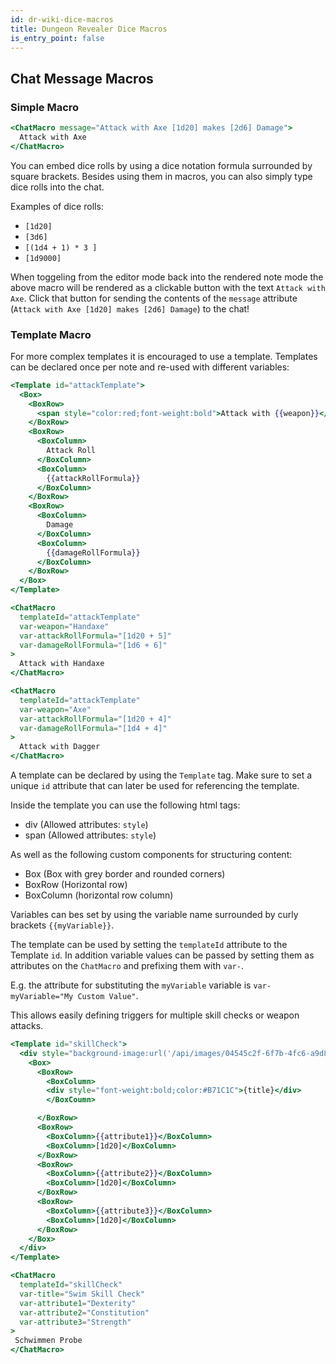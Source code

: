 ```yaml
---
id: dr-wiki-dice-macros
title: Dungeon Revealer Dice Macros
is_entry_point: false
---
```


## Chat Message Macros

### Simple Macro

```hbs
<ChatMacro message="Attack with Axe [1d20] makes [2d6] Damage">
  Attack with Axe
</ChatMacro>
```

You can embed dice rolls by using a dice notation formula surrounded by square brackets. Besides using them in macros, you can also simply type dice rolls into the chat.

Examples of dice rolls:

- `[1d20]`
- `[3d6]`
- `[(1d4 + 1) * 3 ]`
- `[1d9000]`

When toggeling from the editor mode back into the rendered note mode the above macro will be rendered as a clickable button with the text `Attack with Axe`.
Click that button for sending the contents of the `message` attribute (`Attack with Axe [1d20] makes [2d6] Damage`) to the chat!

### Template Macro

For more complex templates it is encouraged to use a template. Templates can be declared once per note and re-used with different variables:

```hbs
<Template id="attackTemplate">
  <Box>
    <BoxRow>
      <span style="color:red;font-weight:bold">Attack with {{weapon}}</span>
    </BoxRow>
    <BoxRow>
      <BoxColumn>
        Attack Roll
      </BoxColumn>
      <BoxColumn>
        {{attackRollFormula}}
      </BoxColumn>
    </BoxRow>
    <BoxRow>
      <BoxColumn>
        Damage
      </BoxColumn>
      <BoxColumn>
        {{damageRollFormula}}
      </BoxColumn>
    </BoxRow>
  </Box>
</Template>

<ChatMacro
  templateId="attackTemplate"
  var-weapon="Handaxe"
  var-attackRollFormula="[1d20 + 5]"
  var-damageRollFormula="[1d6 + 6]"
>
  Attack with Handaxe
</ChatMacro>

<ChatMacro
  templateId="attackTemplate"
  var-weapon="Axe"
  var-attackRollFormula="[1d20 + 4]"
  var-damageRollFormula="[1d4 + 4]"
>
  Attack with Dagger
</ChatMacro>
```

A template can be declared by using the `Template` tag. Make sure to set a unique `id` attribute that can later be used for referencing the template.

Inside the template you can use the following html tags:

- div (Allowed attributes: `style`)
- span (Allowed attributes: `style`)

As well as the following custom components for structuring content:

- Box (Box with grey border and rounded corners)
- BoxRow (Horizontal row)
- BoxColumn (horizontal row column)

Variables can bes set by using the variable name surrounded by curly brackets `{{myVariable}}`.

The template can be used by setting the `templateId` attribute to the Template `id`. In addition variable values can be passed by setting them as attributes on the `ChatMacro` and prefixing them with `var-`.

E.g. the attribute for substituting the `myVariable` variable is `var-myVariable="My Custom Value"`.

This allows easily defining triggers for multiple skill checks or weapon attacks.

```hbs
<Template id="skillCheck">
  <div style="background-image:url('/api/images/04545c2f-6f7b-4fc6-a9d8-6d6580503031');background-position: 100% center;background-size:contain;background-repeat:no-repeat">
    <Box>
      <BoxRow>
        <BoxColumn>
        <div style="font-weight:bold;color:#B71C1C">{title}</div>
        </BoxCoumn>

      </BoxRow>
      <BoxRow>
        <BoxColumn>{{attribute1}}</BoxColumn>
        <BoxColumn>[1d20]</BoxColumn>
      </BoxRow>
      <BoxRow>
        <BoxColumn>{{attribute2}}</BoxColumn>
        <BoxColumn>[1d20]</BoxColumn>
      </BoxRow>
      <BoxRow>
        <BoxColumn>{{attribute3}}</BoxColumn>
        <BoxColumn>[1d20]</BoxColumn>
      </BoxRow>
    </Box>
  </div>
</Template>

<ChatMacro
  templateId="skillCheck"
  var-title="Swim Skill Check"
  var-attribute1="Dexterity"
  var-attribute2="Constitution"
  var-attribute3="Strength"
>
 Schwimmen Probe
</ChatMacro>
```
